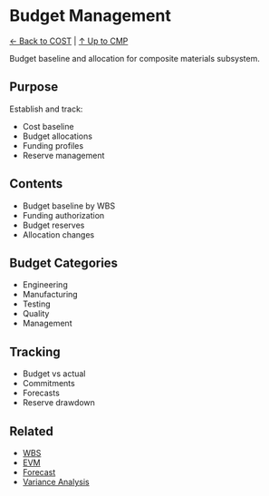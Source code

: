 # Budget Management

[← Back to COST](../README.md) | [↑ Up to CMP](../../README.md)

Budget baseline and allocation for composite materials subsystem.

## Purpose

Establish and track:
- Cost baseline
- Budget allocations
- Funding profiles
- Reserve management

## Contents

- Budget baseline by WBS
- Funding authorization
- Budget reserves
- Allocation changes

## Budget Categories

- Engineering
- Manufacturing
- Testing
- Quality
- Management

## Tracking

- Budget vs actual
- Commitments
- Forecasts
- Reserve drawdown

## Related

- [WBS](../../PLANNING/WBS/)
- [EVM](../EVM/)
- [Forecast](../FORECAST/)
- [Variance Analysis](../VARIANCE/)
